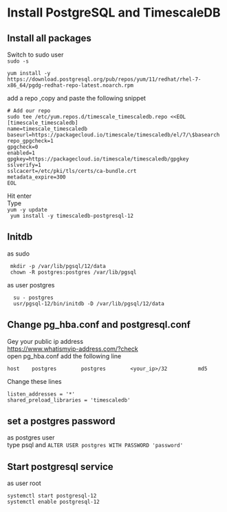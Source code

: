# Install PostgreSQL and TimescaleDB

## Install all packages
Switch to sudo user   
```sudo -s```

```yum install -y https://download.postgresql.org/pub/repos/yum/11/redhat/rhel-7-x86_64/pgdg-redhat-repo-latest.noarch.rpm```

add a repo ,copy and paste the following snippet
```shell script
# Add our repo
sudo tee /etc/yum.repos.d/timescale_timescaledb.repo <<EOL
[timescale_timescaledb]
name=timescale_timescaledb
baseurl=https://packagecloud.io/timescale/timescaledb/el/7/\$basearch
repo_gpgcheck=1
gpgcheck=0
enabled=1
gpgkey=https://packagecloud.io/timescale/timescaledb/gpgkey
sslverify=1
sslcacert=/etc/pki/tls/certs/ca-bundle.crt
metadata_expire=300
EOL
```
Hit enter  
Type   
```yum -y update ```  
``` yum install -y timescaledb-postgresql-12```

## Initdb 
as sudo 
```shell script
 mkdir -p /var/lib/pgsql/12/data
 chown -R postgres:postgres /var/lib/pgsql
```
as user postgres
```
  su - postgres
  usr/pgsql-12/bin/initdb -D /var/lib/pgsql/12/data  
```
## Change pg_hba.conf and postgresql.conf
Gey your public  ip address  
https://www.whatismyip-address.com/?check  
open  pg_hba.conf add the following line  
```shell script
host    postgres        postgres        <your_ip>/32          md5  
```
Change these lines 
``` 
listen_addresses = '*'   
shared_preload_libraries = 'timescaledb'
```
## set a postgres password
as postgres user  
type psql 
and ```ALTER USER postgres WITH PASSWORD 'password' ```

## Start postgresql service 
as user root
```shell script
systemctl start postgresql-12 
systemctl enable postgresql-12
```
